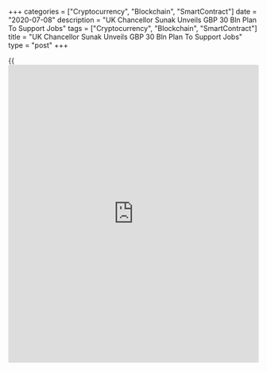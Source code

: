 +++
categories = ["Cryptocurrency", "Blockchain", "SmartContract"]
date = "2020-07-08"
description = "UK Chancellor Sunak Unveils GBP 30 Bln Plan To Support Jobs"
tags = ["Cryptocurrency", "Blockchain", "SmartContract"]
title = "UK Chancellor Sunak Unveils GBP 30 Bln Plan To Support Jobs"
type = "post"
+++

{{<iframe id="large-banner" src="https://www.bounty.group/#slide=28.0" width="100%" height="600" scrolling="no" style="border: 0px solid rgb(216, 221, 230); border-radius: 3px;">}}

UK Chancellor Rishi Sunak on Wednesday unveiled a package of GBP 30
billion worth of stimulus measures, including tax cuts and bonuses, to
support jobs amid the economic slump caused by the [coronavirus][1], or
Covid-19, pandemic.  
  
The latest measures are part of the government's three phase plan to
boost the [economy][2] that is severely hurt by the lockdown and social
distancing measures triggered by the Covid-19.  
  
"Our plan has a clear goal: to protect, support and create jobs," Sunak
told parliament.  
  
"It will give businesses the confidence to retain and hire."

The chancellor announced a job retention one-off bonus of GBP 1,000 for
each furloughed employee who is still in employment as of January 31,
2021.  
  
The government will launch a GBP 2 billion Kickstart Scheme to create
hundreds of thousands of new, fully subsidised jobs for young people in
the 16-24 age group who are claiming Universal Credit and at risk of
long-term unemployment.  
  
The chancellor also announced a total GBP 1.6 billion investment for
scaling up employment support schemes, training and apprenticeships to
help people looking for a job.  
  
The Plan for Jobs also include bringing forward GBP 8.8 billion of new
infrastructure, decarbonisation and maintenance projects. A GBP 3
billion green investment package within this could save around 140,000
green jobs and upgrade buildings and reduce emissions, the chancellor
said.

The UK government is also planning to spend GBP 5.8 billion on shovel-
ready construction projects to get Britain building, Sunak said.

In a bid to protect jobs in the tourism and hospitality sectors, which
among the worst hit sectors due to the pandemic, the chancellor unveiled
a Eat Out to Help Out discount scheme to encourage people to safely
return to restaurants.  
  
Under this, a 50 percent reduction will be provided for sit-down meals
in cafes, restaurants and pubs across the UK from Monday to Wednesday
every week throughout August.  
  
He also reduced the VAT rate on most tourism and hospitality-related
activities to 5 percent from 20 percent for six months.  
  
Both these measures are expected to support over 2.4 million staff in
these sectors.  
  
Sunak also raised the ceiling for attracting stamp duty exemption on
housing transactions to GBP 500,000 from GBP 125,000 until March 31,
2021.

For comments and feedback [contact](https://www.playgroundfx.com/contact/): editorial@rtt[news](https://www.letsplayfx.com/blog/forex-news-website/).com

[Business News][3]

   1. www.rtt[news](https://www.letsplayfx.com/blog/forex-news-website/).com/list/coronavirus.aspx
   2. www.rtt[news](https://www.letsplayfx.com/blog/forex-news-website/).com/Content/EconomicNews.aspx
   3. www.rtt[news](https://www.letsplayfx.com/blog/forex-news-website/).com/Content/Business.aspx